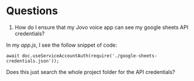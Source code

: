 # Questions

1. How do I ensure that my Jovo voice app can see my google sheets API credentials?

In my _app.js_, I see the follow snippet of code:

` await doc.useServiceAccountAuth(require('./google-sheets-credentials.json')); `

Does this just search the whole project folder for the API credentials?
